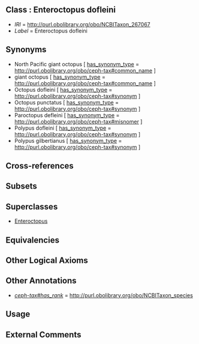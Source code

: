 
## Class : Enteroctopus dofleini

 * *IRI* = http://purl.obolibrary.org/obo/NCBITaxon_267067
 * *Label* = Enteroctopus dofleini

## Synonyms

 * North Pacific giant octopus [ [has_synonym_type](../../pe/oboInOwl#hasSynonymType.md) = http://purl.obolibrary.org/obo/ceph-tax#common_name ]
 * giant octopus [ [has_synonym_type](../../pe/oboInOwl#hasSynonymType.md) = http://purl.obolibrary.org/obo/ceph-tax#common_name ]
 * Octopus dofleini [ [has_synonym_type](../../pe/oboInOwl#hasSynonymType.md) = http://purl.obolibrary.org/obo/ceph-tax#synonym ]
 * Octopus punctatus [ [has_synonym_type](../../pe/oboInOwl#hasSynonymType.md) = http://purl.obolibrary.org/obo/ceph-tax#synonym ]
 * Paroctopus defleini [ [has_synonym_type](../../pe/oboInOwl#hasSynonymType.md) = http://purl.obolibrary.org/obo/ceph-tax#misnomer ]
 * Polypus dofleini [ [has_synonym_type](../../pe/oboInOwl#hasSynonymType.md) = http://purl.obolibrary.org/obo/ceph-tax#synonym ]
 * Polypus gilbertianus [ [has_synonym_type](../../pe/oboInOwl#hasSynonymType.md) = http://purl.obolibrary.org/obo/ceph-tax#synonym ]

## Cross-references


## Subsets


## Superclasses

 * [Enteroctopus](../../NCBITaxon/66/NCBITaxon_267066.md)

## Equivalencies


## Other Logical Axioms


## Other Annotations

 * *[ceph-tax#has_rank](../../ceph-tax#has/nk/ceph-tax#has_rank.md)* = http://purl.obolibrary.org/obo/NCBITaxon_species

## Usage


## External Comments

